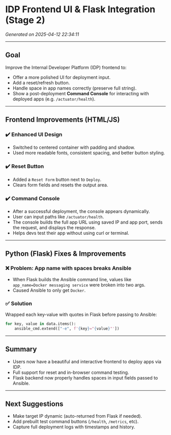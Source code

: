 # IDP Frontend UI & Flask Integration (Stage 2)
_Generated on 2025-04-12 22:34:11_

---
## Goal
Improve the Internal Developer Platform (IDP) frontend to:
- Offer a more polished UI for deployment input.
- Add a reset/refresh button.
- Handle space in app names correctly (preserve full string).
- Show a post-deployment **Command Console** for interacting with deployed apps (e.g. `/actuator/health`).

---
## Frontend Improvements (HTML/JS)
### ✔️ Enhanced UI Design
- Switched to centered container with padding and shadow.
- Used more readable fonts, consistent spacing, and better button styling.

### ✔️ Reset Button
- Added a `Reset Form` button next to `Deploy`.
- Clears form fields and resets the output area.

### ✔️ Command Console
- After a successful deployment, the console appears dynamically.
- User can input paths like `/actuator/health`.
- The console builds the full app URL using saved IP and app port, sends the request, and displays the response.
- Helps devs test their app without using curl or terminal.

---
## Python (Flask) Fixes & Improvements
### ❌ Problem: App name with spaces breaks Ansible
- When Flask builds the Ansible command line, values like `app_name=Docker messaging service` were broken into two args.
- Caused Ansible to only get `Docker`.

### ✅ Solution
Wrapped each key-value with quotes in Flask before passing to Ansible:
```python
for key, value in data.items():
    ansible_cmd.extend(["-e", f'{key}="{value}"'])
```

---
## Summary
- Users now have a beautiful and interactive frontend to deploy apps via IDP.
- Full support for reset and in-browser command testing.
- Flask backend now properly handles spaces in input fields passed to Ansible.

---
## Next Suggestions
- Make target IP dynamic (auto-returned from Flask if needed).
- Add prebuilt test command buttons (`/health`, `/metrics`, etc).
- Capture full deployment logs with timestamps and history.